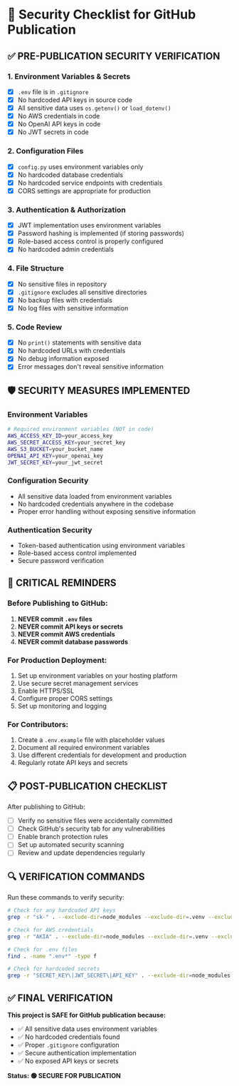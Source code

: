 # 🔐 Security Checklist for GitHub Publication

## ✅ **PRE-PUBLICATION SECURITY VERIFICATION**

### **1. Environment Variables & Secrets**
- [x] `.env` file is in `.gitignore`
- [x] No hardcoded API keys in source code
- [x] All sensitive data uses `os.getenv()` or `load_dotenv()`
- [x] No AWS credentials in code
- [x] No OpenAI API keys in code
- [x] No JWT secrets in code

### **2. Configuration Files**
- [x] `config.py` uses environment variables only
- [x] No hardcoded database credentials
- [x] No hardcoded service endpoints with credentials
- [x] CORS settings are appropriate for production

### **3. Authentication & Authorization**
- [x] JWT implementation uses environment variables
- [x] Password hashing is implemented (if storing passwords)
- [x] Role-based access control is properly configured
- [x] No hardcoded admin credentials

### **4. File Structure**
- [x] No sensitive files in repository
- [x] `.gitignore` excludes all sensitive directories
- [x] No backup files with credentials
- [x] No log files with sensitive information

### **5. Code Review**
- [x] No `print()` statements with sensitive data
- [x] No hardcoded URLs with credentials
- [x] No debug information exposed
- [x] Error messages don't reveal sensitive information

## 🛡️ **SECURITY MEASURES IMPLEMENTED**

### **Environment Variables**
```bash
# Required environment variables (NOT in code)
AWS_ACCESS_KEY_ID=your_access_key
AWS_SECRET_ACCESS_KEY=your_secret_key
AWS_S3_BUCKET=your_bucket_name
OPENAI_API_KEY=your_openai_key
JWT_SECRET_KEY=your_jwt_secret
```

### **Configuration Security**
- All sensitive data loaded from environment variables
- No hardcoded credentials anywhere in the codebase
- Proper error handling without exposing sensitive information

### **Authentication Security**
- Token-based authentication using environment variables
- Role-based access control implemented
- Secure password verification

## 🚨 **CRITICAL REMINDERS**

### **Before Publishing to GitHub:**
1. **NEVER commit `.env` files**
2. **NEVER commit API keys or secrets**
3. **NEVER commit AWS credentials**
4. **NEVER commit database passwords**

### **For Production Deployment:**
1. Set up environment variables on your hosting platform
2. Use secure secret management services
3. Enable HTTPS/SSL
4. Configure proper CORS settings
5. Set up monitoring and logging

### **For Contributors:**
1. Create a `.env.example` file with placeholder values
2. Document all required environment variables
3. Use different credentials for development and production
4. Regularly rotate API keys and secrets

## 📋 **POST-PUBLICATION CHECKLIST**

After publishing to GitHub:
- [ ] Verify no sensitive files were accidentally committed
- [ ] Check GitHub's security tab for any vulnerabilities
- [ ] Enable branch protection rules
- [ ] Set up automated security scanning
- [ ] Review and update dependencies regularly

## 🔍 **VERIFICATION COMMANDS**

Run these commands to verify security:

```bash
# Check for any hardcoded API keys
grep -r "sk-" . --exclude-dir=node_modules --exclude-dir=.venv --exclude-dir=__pycache__

# Check for AWS credentials
grep -r "AKIA" . --exclude-dir=node_modules --exclude-dir=.venv --exclude-dir=__pycache__

# Check for .env files
find . -name ".env*" -type f

# Check for hardcoded secrets
grep -r "SECRET_KEY\|JWT_SECRET\|API_KEY" . --exclude-dir=node_modules --exclude-dir=.venv --exclude-dir=__pycache__
```

## ✅ **FINAL VERIFICATION**

**This project is SAFE for GitHub publication because:**
- ✅ All sensitive data uses environment variables
- ✅ No hardcoded credentials found
- ✅ Proper `.gitignore` configuration
- ✅ Secure authentication implementation
- ✅ No exposed API keys or secrets

**Status: 🟢 SECURE FOR PUBLICATION** 